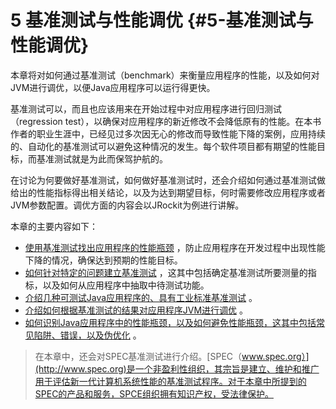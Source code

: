 # 5 基准测试与性能调优 {#5-基准测试与性能调优}

本章将对如何通过基准测试（benchmark）来衡量应用程序的性能，以及如何对JVM进行调优，以便Java应用程序可以运行得更快。

基准测试可以，而且也应该用来在开始过程中对应用程序进行回归测试（regression test），以确保对应用程序的新近修改不会降低原有的性能。在本书作者的职业生涯中，已经见过多次因无心的修改而导致性能下降的案例，应用持续的、自动化的基准测试可以避免这种情况的发生。每个软件项目都有期望的性能目标，而基准测试就是为此而保驾护航的。

在讨论为何要做好基准测试，如何做好基准测试时，还会介绍如何通过基准测试做给出的性能指标得出相关结论，以及为达到期望目标，何时需要修改应用程序或者JVM参数配置。调优方面的内容会以JRockit为例进行讲解。

本章的主要内容如下：

* [使用基准测试找出应用程序的性能瓶颈](./5.1.md#5.1)
  ，防止应用程序在开发过程中出现性能下降的情况，确保达到预期的性能目标。
* [如何针对特定的问题建立基准测试](./5.2.md#5.2)
  ，这其中包括确定基准测试所要测量的指标，以及如何从应用程序中抽取中待测试功能。
* [介绍几种可测试Java应用程序的、具有工业标准基准测试](./5.4.md#5.4)
  。
* [介绍如何根据基准测试的结果对应用程序JVM进行调优](./5.6.md#5.6)
  。
* [如何识别Java应用程序中的性能瓶颈，以及如何避免性能瓶颈，这其中包括常见陷阱、错误，以及伪优化](./5.7.md#5.7)
  。

> 在本章中，还会对SPEC基准测试进行介绍。[SPEC（www.spec.org）](http://www.spec.org)是一个非盈利性组织，其宗旨是建立、维护和推广用于评估新一代计算机系统性能的基准测试程序。对于本章中所提到的SPEC的产品和服务，SPCE组织拥有知识产权，受法律保护。



